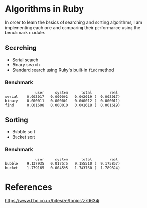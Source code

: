 # Algorithms in Ruby
In order to learn the basics of searching and sorting algorithms, I am implementing each one and comparing their performance using the benchmark module.

## Searching
* Serial search
* Binary search
* Standard search using Ruby's built-in `find` method

### Benchmark
```
              user     system      total        real
serial    0.002017   0.000002   0.002019 (  0.002017)
binary    0.000011   0.000001   0.000012 (  0.000011)
find      0.001608   0.000010   0.001618 (  0.001619)
```

## Sorting
* Bubble sort
* Bucket sort

### Benchmark
```
              user     system      total        real
bubble    9.137935   0.017575   9.155510 (  9.175867)
bucket    1.779165   0.004595   1.783760 (  1.789324)
```

# References
https://www.bbc.co.uk/bitesize/topics/z7d634j
